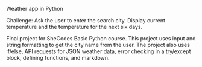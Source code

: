Weather app in Python

Challenge: Ask the user to enter the search city. Display current temperature and the temperature for the next six days.

Final project for SheCodes Basic Python course. This project uses input and string formatting to get the city name from the user. The project also uses if/else, API requests for JSON weather data, error checking in a try/except block, defining functions, and markdown.
